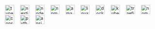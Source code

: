 <div align="left">
  <img src="https://cdn.jsdelivr.net/gh/devicons/devicon/icons/typescript/typescript-original.svg" height="30" alt="typescript logo"  />
  <img width="12" />
  <img src="https://cdn.jsdelivr.net/gh/devicons/devicon/icons/nextjs/nextjs-original.svg" height="30" alt="nextjs logo"  />
  <img width="12" />
  <img src="https://cdn.jsdelivr.net/gh/devicons/devicon/icons/nodejs/nodejs-original.svg" height="30" alt="nodejs logo"  />
  <img width="12" />
  <img src="https://cdn.jsdelivr.net/gh/devicons/devicon/icons/npm/npm-original-wordmark.svg" height="30" alt="npm logo"  />
  <img width="12" />
  <img src="https://cdn.jsdelivr.net/gh/devicons/devicon/icons/amazonwebservices/amazonwebservices-original-wordmark.svg" height="30" alt="amazonwebservices logo"  />
  <img width="12" />
  <img src="https://cdn.jsdelivr.net/gh/devicons/devicon/icons/linux/linux-original.svg" height="30" alt="linux logo"  />
  <img width="12" />
  <img src="https://cdn.jsdelivr.net/gh/devicons/devicon/icons/docker/docker-original.svg" height="30" alt="docker logo"  />
  <img width="12" />
  <img src="https://cdn.jsdelivr.net/gh/devicons/devicon/icons/kubernetes/kubernetes-plain.svg" height="30" alt="kubernetes logo"  />
  <img width="12" />
  <img src="https://cdn.jsdelivr.net/gh/devicons/devicon@latest/icons/traefikproxy/traefikproxy-original-wordmark.svg" height="30" alt="traefik logo" />
  <img width="12" />
  <img src="https://cdn.jsdelivr.net/gh/devicons/devicon@latest/icons/nomad/nomad-original.svg" height="30" alt="nomad logo" />
  <img width="12" />
  <img src="https://cdn.jsdelivr.net/gh/devicons/devicon@latest/icons/consul/consul-original.svg" height="30" alt="consul logo" />
  <img width="12" />
  <img src="https://cdn.jsdelivr.net/gh/devicons/devicon@latest/icons/python/python-plain.svg" height="30" alt="python logo"" />
  <img width="12" />
  <img src="https://cdn.jsdelivr.net/gh/devicons/devicon@latest/icons/ansible/ansible-original.svg" height="30" alt="ansible logo"" />
</div>
